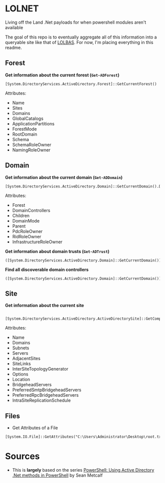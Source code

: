 # LOLNET
Living off the Land .Net payloads for when powershell modules aren't available

The goal of this repo is to eventually aggregate all of this information into a queryable site like that of [LOLBAS](https://lolbas-project.github.io/). For now, I'm placing everything in this readme.

## Forest

**Get information about the current forest (`Get-ADForest`)**
```pwsh
[System.DirectoryServices.ActiveDirectory.Forest]::GetCurrentForest()
```
Attributes:
- Name
- Sites
- Domains
- GlobalCatalogs
- ApplicationPartitions
- ForestMode
- RootDomain
- Schema
- SchemaRoleOwner
- NamingRoleOwner
	

## Domain

**Get information about the current domain (`Get-ADDomain`)**
```pwsh
[System.DirectoryServices.ActiveDirectory.Domain]::GetCurrentDomain().DomainControllers
```
Attributes:
- Forest
- DomainControllers
- Children
- DomainMode
- Parent
- PdcRoleOwner
- RidRoleOwner
- InfrastructureRoleOwner

**Get information about domain trusts (`Get-ADTrust`)**
```pwsh
([System.DirectoryServices.ActiveDirectory.Domain]::GetCurrentDomain()).GetAllTrustRelationships()
```

**Find all discoverable domain controllers**
```pwsh
([System.DirectoryServices.ActiveDirectory.Domain]::GetCurrentDomain()).FindAllDiscoverableDomainControllers()
```

## Site 

**Get information about the current site**
```pwsh
 [System.DirectoryServices.ActiveDirectory.ActiveDirectorySite]::GetComputerSite()
```
Attributes:
- Name
- Domains
- Subnets
- Servers
- AdjacentSites
- SiteLinks
- InterSiteTopologyGenerator
- Options
- Location
- BridgeheadServers
- PreferredSmtpBridgeheadServers
- PreferredRpcBridgeheadServers
- IntraSiteReplicationSchedule


## Files

* Get Attributes of a File
```pwsh
[System.IO.File]::GetAttributes("C:\Users\Administrator\Desktop\root.txt")
```


# Sources

* This is **largely** based on the series [PowerShell: Using Active Directory .Net methods in PowerShell](https://adsecurity.org/?p=113) by Sean Metcalf